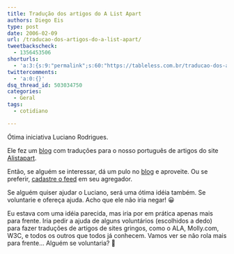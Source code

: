```yaml
---
title: Tradução dos artigos do A List Apart
authors: Diego Eis
type: post
date: 2006-02-09
url: /traducao-dos-artigos-do-a-list-apart/
tweetbackscheck:
  - 1356453506
shorturls:
  - 'a:3:{s:9:"permalink";s:60:"https://tableless.com.br/traducao-dos-artigos-do-a-list-apart";s:7:"tinyurl";s:26:"https://tinyurl.com/3o2j7j3";s:4:"isgd";s:19:"https://is.gd/ukfbox";}'
twittercomments:
  - 'a:0:{}'
dsq_thread_id: 503034750
categories:
  - Geral
tags:
  - cotidiano

---
```

Ótima iniciativa Luciano Rodrigues.
  
Ele fez um [blog][1] com traduções para o nosso português de artigos do site [Alistapart][2].
  
Então, se alguém se interessar, dá um pulo no [blog][1] e aproveite. Ou se preferir, [cadastre o feed][3] em seu agregador.

Se alguém quiser ajudar o Luciano, será uma ótima idéia também. Se voluntarie e ofereça ajuda. Acho que ele não iria negar! 😀

Eu estava com uma idéia parecida, mas iria por em prática apenas mais para frente. Iria pedir a ajuda de alguns voluntários (escolhidos a dedo) para fazer traduções de artigos de sites gringos, como o ALA, Molly.com, W3C, e todos os outros que todos já conhecem. Vamos ver se não rola mais para frente&#8230; Alguém se voluntaria? 🙂

 [1]: https://alabrasil.blogspot.com/
 [2]: https://www.alistapart.com/
 [3]: https://alabrasil.blogspot.com/atom.xml